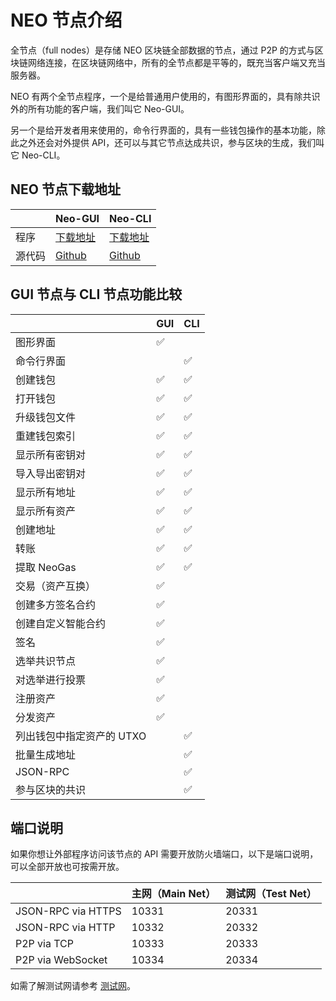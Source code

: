 # NEO 节点介绍                               

全节点（full nodes）是存储 NEO 区块链全部数据的节点，通过 P2P 的方式与区块链网络连接，在区块链网络中，所有的全节点都是平等的，既充当客户端又充当服务器。

NEO 有两个全节点程序，一个是给普通用户使用的，有图形界面的，具有除共识外的所有功能的客户端，我们叫它 Neo-GUI。

另一个是给开发者用来使用的，命令行界面的，具有一些钱包操作的基本功能，除此之外还会对外提供 API，还可以与其它节点达成共识，参与区块的生成，我们叫它 Neo-CLI。

## NEO 节点下载地址

|      | Neo-GUI                                  | Neo-CLI                                  |
| ---- | ---------------------------------------- | ---------------------------------------- |
| 程序   | [下载地址](https://github.com/neo-project/neo-gui/releases) | [下载地址](https://github.com/neo-project/neo-cli/releases) |
| 源代码  | [Github](https://github.com/neo-project/neo-gui) | [Github](https://github.com/neo-project/neo-cli) |

## GUI 节点与 CLI 节点功能比较

|                 | GUI  | CLI  |
| --------------- | ---- | ---- |
| 图形界面            | ✅    |      |
| 命令行界面           |      | ✅    |
| 创建钱包            | ✅    | ✅    |
| 打开钱包            | ✅    | ✅    |
| 升级钱包文件          | ✅    | ✅    |
| 重建钱包索引          | ✅    | ✅    |
| 显示所有密钥对         | ✅    | ✅    |
| 导入导出密钥对         | ✅    | ✅    |
| 显示所有地址          | ✅    | ✅    |
| 显示所有资产          | ✅    | ✅    |
| 创建地址            | ✅    | ✅    |
| 转账              | ✅    | ✅    |
| 提取 NeoGas       | ✅    | ✅    |
| 交易（资产互换）        | ✅    |      |
| 创建多方签名合约        | ✅    |      |
| 创建自定义智能合约       | ✅    |      |
| 签名              | ✅    |      |
| 选举共识节点          | ✅    |      |
| 对选举进行投票         | ✅    |      |
| 注册资产            | ✅    |      |
| 分发资产            | ✅    |      |
| 列出钱包中指定资产的 UTXO |      | ✅    |
| 批量生成地址          |      | ✅    |
| JSON-RPC        |      | ✅    |
| 参与区块的共识         |      | ✅    |

## 端口说明

如果你想让外部程序访问该节点的 API 需要开放防火墙端口，以下是端口说明，可以全部开放也可按需开放。

|                    | 主网（Main Net） | 测试网（Test Net） |
| ------------------ | ------------ | ------------- |
| JSON-RPC via HTTPS | 10331        | 20331         |
| JSON-RPC via HTTP  | 10332        | 20332         |
| P2P via TCP        | 10333        | 20333         |
| P2P via WebSocket  | 10334        | 20334         |

如需了解测试网请参考 [测试网](testnet.md)。 
